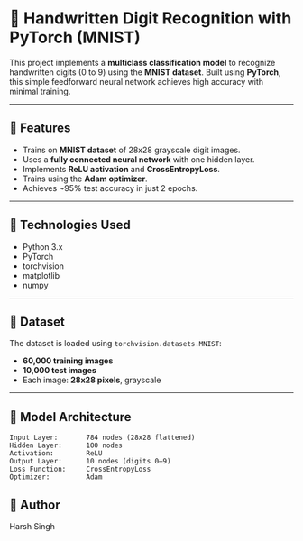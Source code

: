 # 🧠 Handwritten Digit Recognition with PyTorch (MNIST)

This project implements a **multiclass classification model** to recognize handwritten digits (0 to 9) using the **MNIST dataset**. Built using **PyTorch**, this simple feedforward neural network achieves high accuracy with minimal training.

---

## 📌 Features

- Trains on **MNIST dataset** of 28x28 grayscale digit images.
- Uses a **fully connected neural network** with one hidden layer.
- Implements **ReLU activation** and **CrossEntropyLoss**.
- Trains using the **Adam optimizer**.
- Achieves ~95% test accuracy in just 2 epochs.

---

## 🧰 Technologies Used

- Python 3.x
- PyTorch
- torchvision
- matplotlib
- numpy

---

## 📁 Dataset

The dataset is loaded using `torchvision.datasets.MNIST`:
- **60,000 training images**
- **10,000 test images**
- Each image: **28x28 pixels**, grayscale

---

## 🧠 Model Architecture

```text
Input Layer:       784 nodes (28x28 flattened)
Hidden Layer:      100 nodes
Activation:        ReLU
Output Layer:      10 nodes (digits 0–9)
Loss Function:     CrossEntropyLoss
Optimizer:         Adam
```
## 🙋 Author
Harsh Singh

